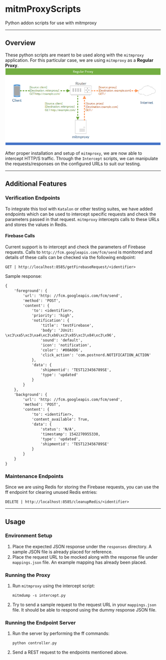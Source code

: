 # mitmProxyScripts
Python addon scripts for use with mitmproxy

-----

## **Overview** ##

These python scripts are meant to be used along with the `mitmproxy` application.
For this particular case, we are using `mitmproxy` as a **Regular Proxy**.
![Overview](mitmproxy_diagram.png)

After proper installation and setup of `mitmproxy`, we are now able to intercept HTTP/S traffic.
Through the `Intercept` scripts, we can manipulate the requests/responses on the configured URLs to suit our testing.

-----

## **Additional Features** ##

### **Verification Endpoints** ###

To integrate this tool with `Katalon` or other testing suites, we have added endpoints which can be used to intercept specific requests and check the parameters passed in that request. `mitmproxy` intercepts calls to these URLs and stores the values in Redis.

#### **Firebase Calls** ####

Current support is to intercept and check the parameters of Firebase requests. Calls to `http://fcm.googleapis.com/fcm/send` is monitored and details of these calls can be checked via the following endpoint:

```
GET | http://localhost:8585/getFirebaseRequest/<identifier>
```

Sample response:
```
{
    'foreground': {
        'url': 'http: //fcm.googleapis.com/fcm/send',
        'method': 'POST',
        'content': {
            'to': <identifier>,
            'priority': 'high',
            'notification': {
                'title': 'testFirebase',
                'body': 'JUnit: \xc3\xa5\xc3\xa4\xc3\xb6\xc3\x85\xc3\x84\xc3\x96',
                'sound': 'default',
                'icon': 'notification',
                'color': '#00A0D6',
                'click_action': 'com.postnord.NOTIFICATION_ACTION'
            },
            'data': {
                'shipmentid': 'TEST123456789SE',
                'type': 'updated'
            }
        }
    },
    'background': {
        'url': 'http: //fcm.googleapis.com/fcm/send',
        'method': 'POST',
        'content': {
            'to': <identifier>,
            'content_available': True,
            'data': {
                'status': 'N/A',
                'timestamp': 1542270955330,
                'type': 'updated',
                'shipmentid': 'TEST123456789SE'
            }
        }
    }
}
```

### **Maintenance Endpoints** ###

Since we are using Redis for storing the Firebase requests, you can use the ff endpoint for clearing unused Redis entries:

```
DELETE | http://localhost:8585/cleanupRedis/<identifier>
```

-----

## **Usage** ##

### **Environment Setup** ###

1. Place the expected JSON response under the `responses` directory. A sample JSON file is already placed for reference.
2. Place the request URL to be mocked along with the response file under `mappings.json` file. An example mapping has already been placed.

### **Running the Proxy** ##
1. Run `mitmproxy` using the intercept script:
	```
	mitmdump -s intercept.py
	```
2. Try to send a sample request to the request URL in your `mappings.json` file. It should be able to respond using the dummy response JSON file.

### **Running the Endpoint Server** ##
1. Run the server by performing the ff commands:
	```
	python controller.py
	```
2. Send a REST request to the endpoints mentioned above.
